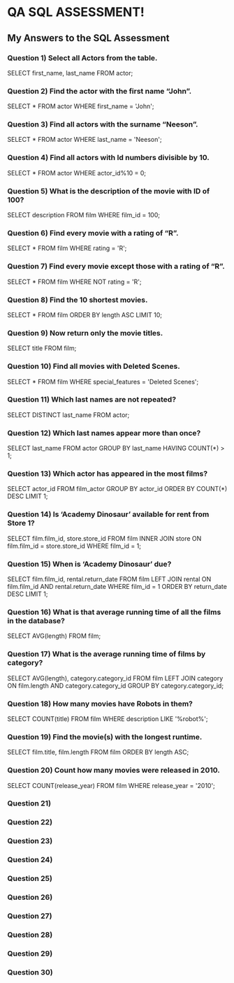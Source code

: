 # QA SQL ASSESSMENT!

## My Answers to the SQL Assessment

### Question 1) Select all Actors from the table.
SELECT first_name, last_name FROM actor;
### Question 2) Find the actor with the first name “John”.
SELECT * FROM actor WHERE first_name = 'John';
### Question 3) Find all actors with the surname “Neeson”.
SELECT * FROM actor WHERE last_name = 'Neeson';
### Question 4) Find all actors with Id numbers divisible by 10.
SELECT * FROM actor WHERE actor_id%10 = 0;
### Question 5) What is the description of the movie with ID of 100?
SELECT description FROM film WHERE film_id = 100;
### Question 6) Find every movie with a rating of “R”.
SELECT * FROM film WHERE rating = 'R';
### Question 7) Find every movie except those with a rating of “R”.
SELECT * FROM film WHERE NOT rating = 'R';
### Question 8) Find the 10 shortest movies.
SELECT * FROM film ORDER BY length ASC LIMIT 10;
### Question 9) Now return only the movie titles.
SELECT title FROM film;
### Question 10) Find all movies with Deleted Scenes.
SELECT * FROM film WHERE special_features = 'Deleted Scenes';
### Question 11) Which last names are not repeated?
SELECT DISTINCT last_name FROM actor;
### Question 12) Which last names appear more than once?
SELECT last_name FROM actor GROUP BY last_name HAVING COUNT(*) > 1;
### Question 13) Which actor has appeared in the most films?
SELECT actor_id FROM film_actor GROUP BY actor_id ORDER BY COUNT(*) DESC LIMIT 1;
### Question 14) Is ‘Academy Dinosaur’ available for rent from Store 1?
SELECT film.film_id, store.store_id FROM film INNER JOIN store ON film.film_id = store.store_id WHERE film_id = 1;
### Question 15) When is ‘Academy Dinosaur’ due?
SELECT film.film_id, rental.return_date FROM film LEFT JOIN rental ON film.film_id AND rental.return_date WHERE film_id = 1 ORDER BY return_date DESC LIMIT 1;
### Question 16) What is that average running time of all the films in the database?
SELECT AVG(length) FROM film;
### Question 17) What is the average running time of films by category?
SELECT AVG(length),  category.category_id FROM film LEFT JOIN category ON film.length AND category.category_id GROUP BY category.category_id;
### Question 18) How many movies have Robots in them?
SELECT COUNT(title) FROM film WHERE description LIKE '%robot%';
### Question 19) Find the movie(s) with the longest runtime.
SELECT film.title, film.length FROM film ORDER BY length ASC;
### Question 20) Count how many movies were released in 2010.
SELECT COUNT(release_year) FROM film WHERE release_year = '2010';
### Question 21)
### Question 22)
### Question 23)
### Question 24)
### Question 25)
### Question 26)
### Question 27)
### Question 28)
### Question 29)
### Question 30)
